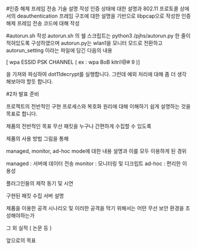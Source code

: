 #인증 해제 프레임 전송 기술 설명 작성
인증 상태에 대한 설명과
802.11 프로토콜 상에서의 deauthentication 프레임 구조에 대한 설명을 기반으로
libpcap으로 작성한 인증 해제 프레임 전송 코드에 대해 작성

#autorun.sh 작성
autorun.sh 의 쉘 스크립트는 python3 /pjhs/autorun.py 한 줄이 적혀있도록 구성하였으며
autorun.py는 wlan1을 모니터 모드로 전환하고
autorun_setting 이라는 파일에 담긴 다음의 내용

[ wpa ESSID PSK CHANNEL ( ex : wpa BoB kitri!@# 9 )]

을 가져와 파싱하여 dot11decrypt를 실행합니다.
그런데 예외 처리에 대해 좀 더 생각해보아야 할듯 합니다.

#2차 발표 준비

프로젝트의 전반적인 구현 프로세스와 복호화 원리에 대해 이해하기 쉽게 설명하는 것을 목표로 합니다.

제품의 전반적인 목표
무선 패킷을 누구나 간편하게 수집할 수 있도록

제품의 사용 방법
그림을 통해

managed, monitor, ad-hoc mode에 대한 내용 설명과
이를 모두 이용하게 된 경위

managed : 서버에 데이터 전송
monitor : 모니터링 및 디크립트
ad-hoc : 편리한 이용성

플러그인들의 제작 동기 및 시연

구현된 패킷 수집 서버 설명

제품을 이용한 공격 시나리오 및
이러한 공격을 막기 위해서는 어떤 무선 보안 환경을 조성해야하는가

그 외 실적 ( 논문 등 )

앞으로의 목표
